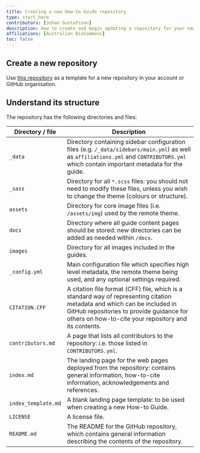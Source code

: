 ```yaml
---
title: Creating a new How-to Guide repository
type: start_here
contributors: [Johan Gustafsson]
description: How to create and begin updating a repository for your new How-to Guide, based on the template repository provided by the Australian BioCommons.
affiliations: [Australian BioCommons]
toc: false
---
```



## Create a new repository

Use [this repository]() as a template for a new repository in your account or GitHub organisation.

## Understand its structure

The repository has the following directories and files:

| Directory / file | Description                                                                                                                                                                                                                   |
|-----------------|-------------------------------------------------------------------------------------------------------------------------------------------------------------------------------------------------------------------------------|
| `_data`         | Directory containing sidebar configuration files (e.g. `/_data/sidebars/main.yml`) as well as `affiliations.yml` and `CONTRIBUTORS.yml` which contain important metadata for the guide.                                       |
| `_sass`         | Directory for all `*.scss` files: you should not need to modify these files, unless you wish to change the theme (colours or structure).                                                                                      |
| `assets`        | Directory for core image files (i.e. `/assets/img`) used by the remote theme.                                                                                                                                                 |
| `docs`          | Directory where all guide content pages should be stored: new directories can be added as needed within `/docs`.                                                                                                              |
| `images` | Directory for all images included in the guides.                                                                                                                                                                              |
| `_config.yml` | Main configuration file which specifies high level metadata, the remote theme being used, and any optional settings required.                                                                                                 |
| `CITATION.CFF` | A citation file format (CFF) file, which is a standard way of representing citation metadata and which can be included in GitHub repositories to provide guidance for others on how-to-cite your repository and its contents. |
| `contributors.md` | A page that lists all contributors to the repository: i.e. those listed in `CONTRIBUTORS.yml`.                                                                                                                                |
| `index.md` | The landing page for the web pages deployed from the repository: contains general information, how-to-cite information, acknowledgements and references.                                                                      |
| `index_template.md` | A blank landing page template: to be used when creating a new How-to Guide.                                                                                                                                                   |
| `LICENSE` | A license file.                                                                                                                                                                                                               |
| `README.md` | The README for the GitHub repository, which contains general information describing the contents of the repository.                                                                                                           |


